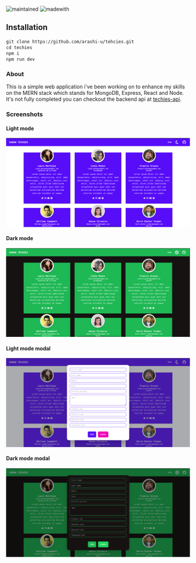 ![maintained](https://img.shields.io/badge/Maintained%3F-yes-green.svg?style=for-the-badge)
![madewith](https://img.shields.io/badge/Made%20with-React-61DAFB?style=for-the-badge&logo=React)

## Installation

```
git clone https://github.com/arashi-u/tehcies.git
cd techies
npm i
npm run dev
```

### About

This is a simple web application i've been working on to enhance my skills on the MERN stack which stands for MongoDB, Express, React and Node.
It's not fully completed you can checkout the backend api at [techies-api](https://github.com/arashi-u/techies-api).

### Screenshots

#### Light mode
![lightmode](./screenshots/light.png)

#### Dark mode
![darkmode](./screenshots/dark.png)

#### Light mode modal
![lightmodal](./screenshots/light-modal.png)

#### Dark mode modal
![darkmodal](./screenshots/dark-modal.png)
